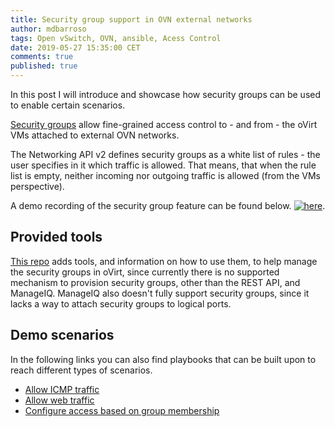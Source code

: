 ```yaml
---
title: Security group support in OVN external networks
author: mdbarroso
tags: Open vSwitch, OVN, ansible, Acess Control
date: 2019-05-27 15:35:00 CET
comments: true
published: true
---
```


In this post I will introduce and showcase how security groups can be used to
enable certain scenarios.

[Security groups](https://developer.openstack.org/api-ref/network/v2/#security-groups-security-groups)
allow fine-grained access control to - and from - the oVirt VMs attached to
external OVN networks.

The Networking API v2 defines security groups as a white list of rules - the
user specifies in it which traffic is allowed. That means, that when the rule
list is empty, neither incoming nor outgoing traffic is allowed (from the VMs
perspective).

A demo recording of the security group feature can be found below.
[![here](http://img.youtube.com/vi/RCdV6W_tFWw/0.jpg)](http://www.youtube.com/watch?v=RCdV6W_tFWw).

## Provided tools
[This repo](https://github.com/maiqueb/ovirt-security-groups-demo)
adds tools, and information on how to use them, to help manage the security
groups in oVirt, since currently there is no supported mechanism to provision
security groups, other than the REST API, and ManageIQ. ManageIQ also doesn't
fully support security groups, since it lacks a way to attach security groups
to logical ports.

## Demo scenarios
In the following links you can also find playbooks that can be built upon to
reach different types of scenarios.

- [Allow ICMP traffic](https://github.com/maiqueb/ovirt-security-groups-demo#icmp-configuration)
- [Allow web traffic](https://github.com/maiqueb/ovirt-security-groups-demo#web-server-configuration)
- [Configure access based on group membership](https://github.com/maiqueb/ovirt-security-groups-demo#group-membership-based-access-scenario)

